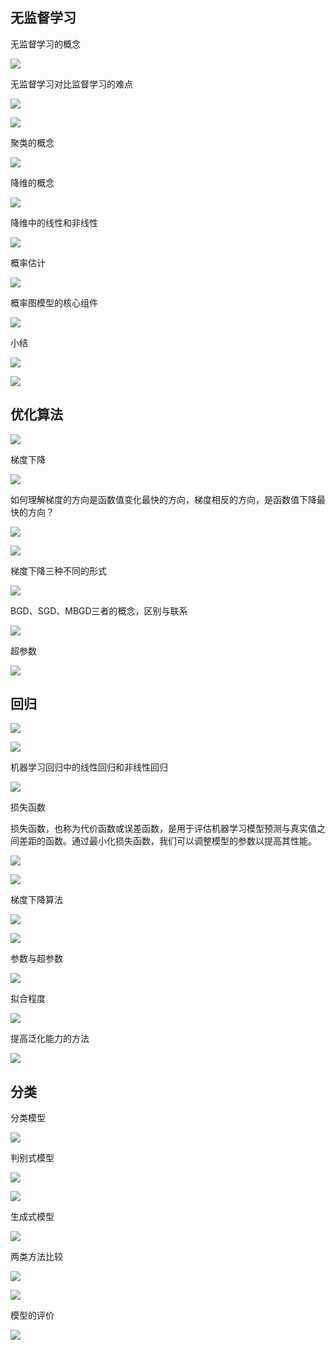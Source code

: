 ## 无监督学习

无监督学习的概念

![](https://vip2.loli.io/2023/10/27/5PRiCor3majXdxH.webp)

无监督学习对比监督学习的难点

![](https://vip2.loli.io/2023/10/27/nyutGU4blfBqe8L.webp)

![](https://vip2.loli.io/2023/10/27/pqXMCHzNvU8yZP7.webp)

聚类的概念

![](https://vip2.loli.io/2023/10/27/4nC1fAcdqoy2UVw.webp)

降维的概念

![](https://vip2.loli.io/2023/10/27/dfriG7LSDkw1enq.webp)

降维中的线性和非线性

![](https://vip2.loli.io/2023/10/27/682Jh91IUqNxrYv.webp)

概率估计

![](https://vip2.loli.io/2023/10/27/zxruOlTqhHUN496.webp)

概率图模型的核心组件

![](https://vip2.loli.io/2023/10/27/rZEyIU5W9CJbomL.webp)

小结

![](https://vip2.loli.io/2023/10/27/XOGbxc9tZzFIC3a.webp)

![](https://vip2.loli.io/2023/10/27/u5vrnaDh4HpVgFl.webp)

## 优化算法

![](https://vip2.loli.io/2023/10/27/lhrqALIdaey7H4i.webp)

梯度下降

![](https://vip2.loli.io/2023/10/27/KNFm4oY2hXvridk.webp)

如何理解梯度的方向是函数值变化最快的方向，梯度相反的方向，是函数值下降最快的方向？

![](https://vip2.loli.io/2023/10/27/aHwjlpT3AXUrvBO.webp)

![](https://vip2.loli.io/2023/10/27/MLbcSfh54XtoT2J.webp)

梯度下降三种不同的形式

![](https://vip2.loli.io/2023/10/27/dM2iYgeznlcCSZa.webp)

BGD、SGD、MBGD三者的概念，区别与联系

![](https://vip2.loli.io/2023/10/27/HEPyBYKocaukv5d.webp)

超参数

![](https://vip2.loli.io/2023/10/27/sOjaUMh9RBGzXy6.webp)

## 回归

![](https://vip2.loli.io/2023/10/27/1rp28DcBlt7dC9f.webp)

![](https://vip2.loli.io/2023/10/27/Z8ykc1tIEU7RT6D.webp)

机器学习回归中的线性回归和非线性回归

![](https://vip2.loli.io/2023/10/27/2cfwTryLKVFvuRk.webp)

损失函数

损失函数，也称为代价函数或误差函数，是用于评估机器学习模型预测与真实值之间差距的函数。通过最小化损失函数，我们可以调整模型的参数以提高其性能。

![](https://vip2.loli.io/2023/10/27/RnBD8EAZxLiYOl7.webp)

![](https://vip2.loli.io/2023/10/27/tsRZioryuU1xwFq.webp)

梯度下降算法

![](https://vip2.loli.io/2023/10/27/9QJmxdwUuXkVqLj.webp)

![](https://vip2.loli.io/2023/10/27/i2A9HxpyMDh1cj7.webp)

参数与超参数

![](https://vip2.loli.io/2023/10/27/TkCm9DGlbo6PuEZ.webp)

拟合程度

![](https://vip2.loli.io/2023/10/27/WPYcrxSEwGl1osy.webp)

提高泛化能力的方法

![](https://vip2.loli.io/2023/10/27/Nw3cEbMGYP8nBsX.webp)

## 分类

分类模型

![](https://vip2.loli.io/2023/10/27/k7j8gsWzTYOKvND.webp)

判别式模型

![](https://vip2.loli.io/2023/10/27/JFYgGk45AXivjrH.webp)

![](https://vip2.loli.io/2023/10/27/gZP8yRlAJsH7LOk.webp)

生成式模型

![](https://vip2.loli.io/2023/10/27/IFVf2GJQKXroOld.webp)

两类方法比较

![](https://vip2.loli.io/2023/10/27/JXAcYLef2HFMBbk.webp)

![](https://vip2.loli.io/2023/10/27/EKJspBFbjGZet4h.webp)

模型的评价

![](https://vip2.loli.io/2023/10/27/ReVMNmGydl4JUpH.webp)

